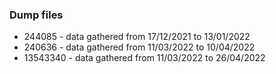 ### Dump files
- 244085 - data gathered from 17/12/2021 to 13/01/2022
- 240636 - data gathered from 11/03/2022 to 10/04/2022
- 13543340 - data gathered from 11/03/2022 to 26/04/2022







